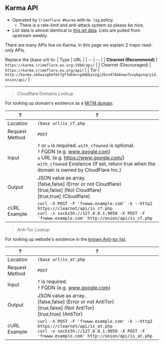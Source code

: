 ## Karma API

- Operated by `Crimeflare #Karma` with `No log` policy.
  - There is a rate-limit and anti-attack system so please be nice.
- List data is almost identical to [this git data](http://crimeflare.eu.org). Lists are pulled from upstream weekly.

There are many APIs live on Karma.
In this page we explain 2 major read-only APIs.

Replace the (base url) to:
| Type | URL |
| -- | -- |
| **Clearnet (Recommend)** | `https://karma.crimeflare.eu.org:1984/api/` |
| Clearnet (Discouraged) | `https://karma.crimeflare.eu.org/api/` |
| Tor | `http://karma.im5wixghmfmt7gf7wb4xrgdm6byx2gj26zn47da6nwo7xvybgxnqryid.onion/api/` |

-----

> Cloudflare Domains Lookup

For looking up domain's existence as a [MITM domain](cloudflare_users/domains/README.md).

| ? | ? |
| -- | -- |
| Location | `(base url)is_cf.php` |
| Request Method | `POST` |
| Input | `f` or `u` is required. `with_cfowned` is optional.<br>`f` FQDN (e.g. www.google.com)<br>`u` URL (e.g. https://www.google.com/)<br>`with_cfowned` Existence (If set, return true when the domain is owned by CloudFlare Inc.) |
| Output | JSON value as array.<br>[false,false] (Error or not Cloudflare)<br>[true,false] (Not Cloudflare)<br>[true,true] (Cloudflare) |
| cURL Example | `curl -X POST -F 'f=www.example.com' -k --http2 https://clearnet/api/is_cf.php`<br>`curl -x socks5h://127.0.0.1:9050 -X POST -F 'f=www.example.com' http://onion/api/is_cf.php` |


> Anti-Tor Lookup

For looking up website's existence in the [known Anti-tor list](anti-tor_users/domains/README.md).

| ? | ? |
| -- | -- |
| Location | `(base url)is_at.php` |
| Request Method | `POST` |
| Input | `f` is required.<br>`f` FQDN (e.g. www.google.com) |
| Output | JSON value as array.<br>[false,false] (Error or not AntiTor)<br>[true,false] (Not AntiTor)<br>[true,true] (AntiTor) |
| cURL Example | `curl -X POST -F 'f=www.example.com' -k --http2 https://clearnet/api/is_at.php`<br>`curl -x socks5h://127.0.0.1:9050 -X POST -F 'f=www.example.com' http://onion/api/is_at.php` |
